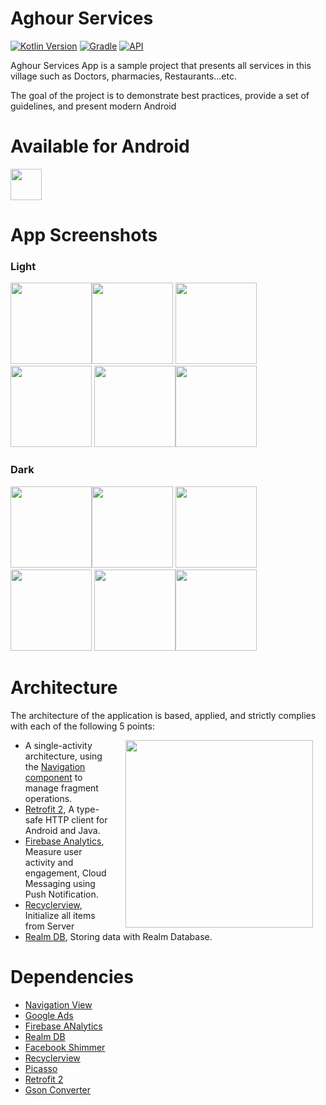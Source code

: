 # Aghour Services

[![Kotlin Version](https://img.shields.io/badge/kotlin-1.6.10-blue.svg)](http://kotlinlang.org/)
[![Gradle](https://img.shields.io/badge/gradle-7.1.2-blue.svg)](https://lv.binarybabel.org/catalog/gradle/latest)
[![API](https://img.shields.io/badge/API-21%2B-blue.svg?style=flat)](https://android-arsenal.com/api?level=21)

Aghour Services App is a sample project that presents all services in this village such as Doctors, pharmacies, Restaurants...etc.

The goal of the project is to demonstrate best practices, provide a set of guidelines, and present modern Android

# **Available for Android**

[<img src="https://i.imgur.com/YM76s52.png" height="50">](https://play.google.com/store/apps/details?id=com.aghourservices)

# **App Screenshots**

### **Light**
<img src="https://i.imgur.com/9AM93ER.png" width="130"><img src="https://i.imgur.com/TTXNbWm.png" width="130">
<img src="https://i.imgur.com/9wt5Cpd.png" width="130"><img src="https://i.imgur.com/iC22VWt.png" width="130">
<img src="https://i.imgur.com/8DzQ6SX.png" width="130"><img src="https://i.imgur.com/JsfOF2X.png" width="130">

### **Dark**
<img src="https://i.imgur.com/i7jjZm9.png" width="130"><img src="https://i.imgur.com/iLKBUM6.png" width="130">
<img src="https://i.imgur.com/zfITlkR.png" width="130"><img src="https://i.imgur.com/Ch5ua8N.png" width="130">
<img src="https://i.imgur.com/fbEoXVr.png" width="130"><img src="https://i.imgur.com/TET8dUR.png" width="130">

# Architecture

The architecture of the application is based, applied, and strictly complies with each of the following 5 points:

<img src="https://i.imgur.com/0U41ISJ.png" width="300" align="right" hspace="20">

-   A single-activity architecture, using the [Navigation component](https://developer.android.com/guide/navigation/navigation-getting-started) to manage fragment operations.
-   [Retrofit 2](https://square.github.io/retrofit/), A type-safe HTTP client for Android and Java.
-   [Firebase Analytics](https://firebase.google.com/), Measure user activity and engagement, Cloud Messaging using Push Notification.
-   [Recyclerview](https://developer.android.com/jetpack/androidx/releases/recyclerview), Initialize all items from Server
-   [Realm DB](https://realm.io/), Storing data with Realm Database.
   
# Dependencies
-  [Navigation View](https://developer.android.com/guide/navigation/navigation-getting-started)
-  [Google Ads](https://ads.google.com/intl/en_eg/home/)
-  [Firebase ANalytics](https://firebase.google.com/)
-  [Realm DB](https://realm.io/)
-  [Facebook Shimmer](https://facebook.github.io/shimmer-android/)
-  [Recyclerview](https://developer.android.com/jetpack/androidx/releases/recyclerview)
-  [Picasso](https://square.github.io/picasso/)
-  [Retrofit 2](https://square.github.io/retrofit/)
-  [Gson Converter](https://square.github.io/retrofit/)
